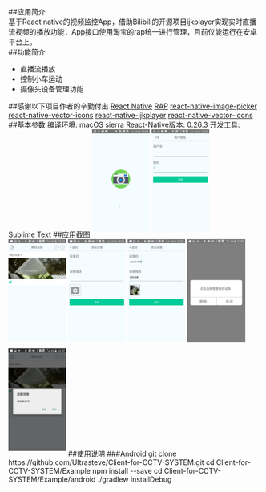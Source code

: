 ##应用简介  
基于React native的视频监控App，借助Bilibili的开源项目ijkplayer实现实时直播流视频的播放功能，App接口使用淘宝的rap统一进行管理，目前仅能运行在安卓平台上。  
##功能简介  
<ul>
    <li>直播流播放</li>
    <li>控制小车运动</li>
    <li>摄像头设备管理功能</li>
</ul>
##感谢以下项目作者的辛勤付出  
<a href="https://github.com/facebook/react-native">React Native</a>  
<a href="http://rapapi.org/org/index.do">RAP</a>  
<a href="https://github.com/react-community/react-native-image-picker">react-native-image-picker</a>  
<a href="https://github.com/oblador/react-native-vector-icons">react-native-vector-icons</a>  
<a href="https://github.com/king6cong/react-native-ijkplayer">react-native-ijkplayer</a>  
<a href="https://github.com/oblador/react-native-vector-icons">react-native-vector-icons</a>  
##基本参数  
编译环境: macOS sierra  
React-Native版本: 0.26.3  
开发工具: Sublime Text  
##应用截图  
<img style="margin-bottom: 50px; zoom: 0.2; display: inline-block;" src="./img/splashView.png" />
<img style="margin-bottom: 50px; zoom: 0.2; display: inline-block;" src="./img/login.png" />
<img style="margin-bottom: 50px; zoom: 0.2; display: inline-block;" src="./img/InsPage.png" />
<img style="margin-bottom: 50px; zoom: 0.2; display: inline-block;" src="./img/addIns.png" />
<img style="margin-bottom: 50px; zoom: 0.2; display: inline-block;" src="./img/onaddIns.png" />
<img style="margin-bottom: 50px; zoom: 0.2; display: inline-block;" src="./img/deleteIns.png" />
<img style="margin-bottom: 50px; zoom: 0.2; display: inline-block;" src="./img/logout.png" />  
##使用说明  
###Android  
    git clone https://github.com/Ultrasteve/Client-for-CCTV-SYSTEM.git
    cd Client-for-CCTV-SYSTEM/Example
    npm install  --save
    cd Client-for-CCTV-SYSTEM/Example/android
    ./gradlew installDebug
